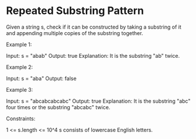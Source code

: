 # Repeated Substring Pattern

Given a string s, check if it can be constructed by taking a substring of it and appending multiple copies of the substring together.

Example 1:

Input: s = "abab"
Output: true
Explanation: It is the substring "ab" twice.

Example 2:

Input: s = "aba"
Output: false

Example 3:

Input: s = "abcabcabcabc"
Output: true
Explanation: It is the substring "abc" four times or the substring "abcabc" twice.

Constraints:

1 <= s.length <= 10^4
s consists of lowercase English letters.
